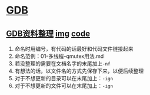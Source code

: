 # [GDB](./)   
## [GDB资料整理](./02-gdb-study)      [img](./02-gdb-study/img)    [code](./03-code)       

1. 命名时用编号，有代码的话最好和代码文件链接起来     
2. 命名范例：01-多线程-qmutex用法.md  
3. 若没整理的需要在文档名字的末尾加上`-nf`  
4. 有想法的话，以文件名的方式先保存下来，以便后续整理   
5. 对于不想更新的目录可以在末尾加上：`-ign`   
6. 对于不想更新的文件可以在末尾加上：`-ign`    



